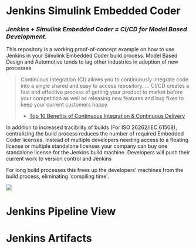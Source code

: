 # Jenkins Simulink Embedded Coder

### *Jenkins + Simulink Embedded Coder = CI/CD for Model Based Development.*

This repository is a working proof-of-concept example on how to use Jenkins in your Simulink Embedded Coder build process. Model Based Design and Automotive tends to lag other industries in adoption of new processes.

> Continuous Integration (CI) allows you to continuously integrate code into a single shared and easy to access repository. ... CI/CD creates a fast and effective process of getting your product to market before your competition as well as releasing new features and bug fixes to keep your current customers happy.
> - [Top 10 Benefits of Continuous Integration & Continuous Delivery](https://www.katalon.com/resources-center/blog/benefits-continuous-integration-delivery/)

In addition to increased tracibility of builds (For ISO 26262/IEC 61508), centralizing the build process reduces the number of required Embedded Coder licenses. Instead of multiple developers needing access to a floating license or multiple standalone licenses your company can buy one standalone license for the Jenkins build machine. Developers will push their current work to version control and Jenkins

For long build processes this frees up the developers' machines from the build process, eliminating 'compiling time'.

![](https://imgs.xkcd.com/comics/compiling.png)

# Jenkins Pipeline View


# Jenkins Artifacts
